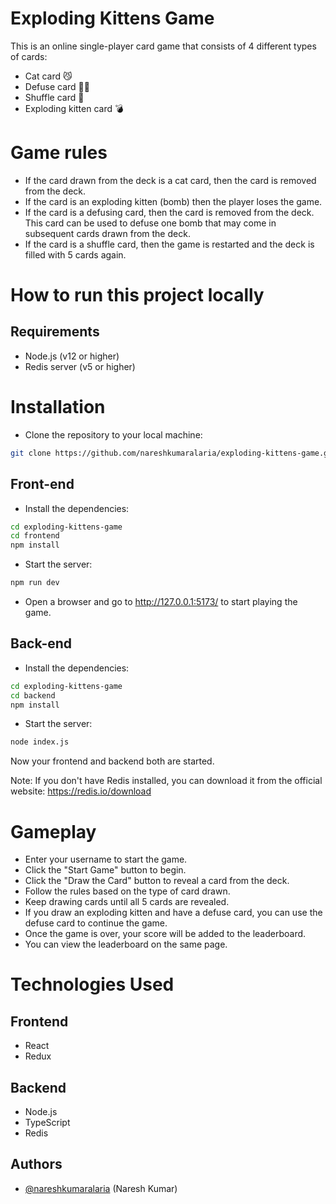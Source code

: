 # Exploding Kittens Game
This is an online single-player card game that consists of 4 different types of cards:

- Cat card 😼
- Defuse card 🙅‍♂️
- Shuffle card 🔀
- Exploding kitten card 💣

# Game rules

- If the card drawn from the deck is a cat card, then the card is removed from the deck.
- If the card is an exploding kitten (bomb) then the player loses the game.
- If the card is a defusing card, then the card is removed from the deck. This card can be used to defuse one bomb that may come in subsequent cards drawn from the deck.
- If the card is a shuffle card, then the game is restarted and the deck is filled with 5 cards again.

# How to run this project locally

## Requirements
- Node.js (v12 or higher)
- Redis server (v5 or higher)

# Installation

- Clone the repository to your local machine:
```bash
git clone https://github.com/nareshkumaralaria/exploding-kittens-game.git

```
## Front-end

- Install the dependencies:
```bash
cd exploding-kittens-game
cd frontend
npm install

```
- Start the server:
```bash
npm run dev

```
- Open a browser and go to http://127.0.0.1:5173/ to start playing the game.

## Back-end

- Install the dependencies:

```bash
cd exploding-kittens-game
cd backend
npm install

```
- Start the server:
```bash
node index.js
```
Now your frontend and backend both are started.

Note: If you don't have Redis installed, you can download it from the official website: https://redis.io/download

# Gameplay

- Enter your username to start the game.
- Click the "Start Game" button to begin.
- Click the "Draw the Card" button to reveal a card from the deck.
- Follow the rules based on the type of card drawn.
- Keep drawing cards until all 5 cards are revealed.
- If you draw an exploding kitten and have a defuse card, you can use the defuse card to continue the game.
- Once the game is over, your score will be added to the leaderboard.
- You can view the leaderboard on the same page.

# Technologies Used

## Frontend
- React
- Redux

## Backend
- Node.js
- TypeScript
- Redis

## Authors

- [@nareshkumaralaria](https://github.com/nareshkumaralaria) (Naresh Kumar)
